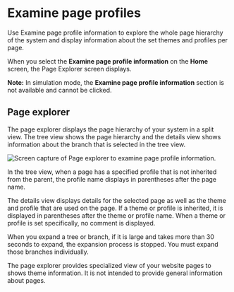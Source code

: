 # Examine page profiles

Use Examine page profile information to explore the whole page hierarchy of the system and display information about the set themes and profiles per page.

When you select the **Examine page profile information** on the **Home** screen, the Page Explorer screen displays.

**Note:** In simulation mode, the **Examine page profile information** section is not available and cannot be clicked.

## Page explorer

The page explorer displays the page hierarchy of your system in a split view. The tree view shows the page hierarchy and the details view shows information about the branch that is selected in the tree view.

![Screen capture of Page explorer to examine page profile information.](../images/themeopt_an_page_explorer.JPG)

In the tree view, when a page has a specified profile that is not inherited from the parent, the profile name displays in parentheses after the page name.

The details view displays details for the selected page as well as the theme and profile that are used on the page. If a theme or profile is inherited, it is displayed in parentheses after the theme or profile name. When a theme or profile is set specifically, no comment is displayed.

When you expand a tree or branch, if it is large and takes more than 30 seconds to expand, the expansion process is stopped. You must expand those branches individually.

The page explorer provides specialized view of your website pages to shows theme information. It is not intended to provide general information about pages.


